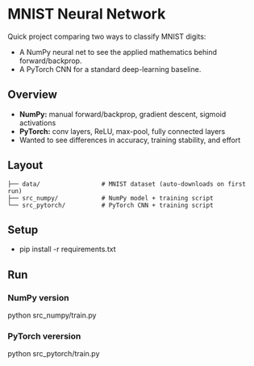 # MNIST Neural Network

Quick project comparing two ways to classify MNIST digits:
- A NumPy neural net to see the applied mathematics behind forward/backprop.
- A PyTorch CNN for a standard deep-learning baseline.

## Overview
- **NumPy:** manual forward/backprop, gradient descent, sigmoid activations  
- **PyTorch:** conv layers, ReLU, max-pool, fully connected layers  
- Wanted to see differences in accuracy, training stability, and effort

## Layout
```text
├── data/                 # MNIST dataset (auto-downloads on first run)
├── src_numpy/            # NumPy model + training script
└── src_pytorch/          # PyTorch CNN + training script
```
## Setup
- pip install -r requirements.txt

## Run

### NumPy version
python src_numpy/train.py

### PyTorch verersion
python src_pytorch/train.py
